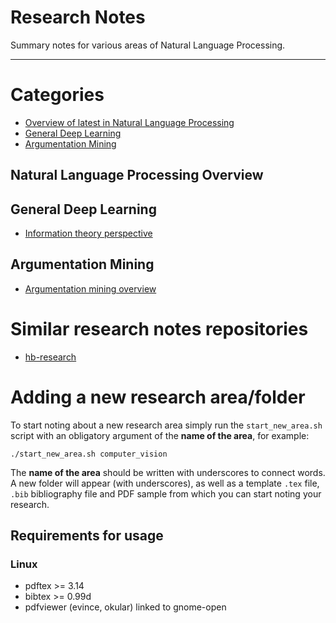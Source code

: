 # Research Notes

Summary notes for various areas of Natural Language Processing. 

---

# Categories

- [Overview of latest in Natural Language Processing](#natural-language-processing-overview)
- [General Deep Learning](#general-deep-learning)
- [Argumentation Mining](#argumentation-mining)

## Natural Language Processing Overview

## General Deep Learning

- [Information theory
  perspective](general_deep_learning/information_theory.pdf)

## Argumentation Mining

- [Argumentation mining overview](argumentation_mining/argumentation_mining.pdf)

# Similar research notes repositories

- [hb-research](https://github.com/hb-research/notes/blob/master/)

# Adding a new research area/folder

To start noting about a new research area simply run the
```start_new_area.sh``` script with an obligatory argument of the **name of
the area**, for example:

``` 
./start_new_area.sh computer_vision
```

The **name of the area** should be written with underscores to connect
words. A new folder will appear (with underscores), as well as a template
```.tex``` file, ```.bib``` bibliography file and PDF sample from which
you can start noting your research. 

## Requirements for usage

### Linux

- pdftex >= 3.14
- bibtex >= 0.99d
- pdfviewer (evince, okular) linked to gnome-open
